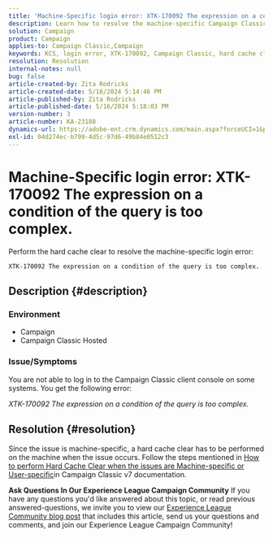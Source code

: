 ```yaml
---
title: 'Machine-Specific login error: XTK-170092 The expression on a condition of the query is too complex.'
description: Learn how to resolve the machine-specific Campaign Classic client console login error.
solution: Campaign
product: Campaign
applies-to: Campaign Classic,Campaign
keywords: KCS, login error, XTK-170092, Campaign Classic, hard cache clear
resolution: Resolution
internal-notes: null
bug: false
article-created-by: Zita Rodricks
article-created-date: 5/16/2024 5:14:46 PM
article-published-by: Zita Rodricks
article-published-date: 5/16/2024 5:18:03 PM
version-number: 3
article-number: KA-23188
dynamics-url: https://adobe-ent.crm.dynamics.com/main.aspx?forceUCI=1&pagetype=entityrecord&etn=knowledgearticle&id=d0fb31c5-a713-ef11-9f89-6045bd0298d4
exl-id: 04d274ec-b799-4d5c-97d6-49b84e0512c3
---
```

# Machine-Specific login error: XTK-170092 The expression on a condition of the query is too complex.


Perform the hard cache clear to resolve the machine-specific login error:




```
XTK-170092 The expression on a condition of the query is too complex.
```




## Description {#description}


### <b>Environment</b>

- Campaign
- Campaign Classic Hosted




### <b>Issue/Symptoms</b>

You are not able to log in to the Campaign Classic client console on some systems. You get the following error:

*XTK-170092 The expression on a condition of the query is too complex.*


## Resolution {#resolution}


Since the issue is machine-specific, a hard cache clear has to be performed on the machine when the issue occurs. Follow the steps mentioned in [How to perform Hard Cache Clear when the issues are Machine-specific or User-specific](https://experienceleague.adobe.com/docs/campaign-classic/using/getting-started/starting-with-adobe-campaign/faq/faq-campaign-config.html#perform-hard-cache-clear)in Campaign Classic v7 documentation.


<b>Ask Questions In Our Experience League Campaign Community</b>
If you have any questions you'd like answered about this topic, or read previous answered-questions, we invite you to view our [Experience League Community blog post](https://experienceleaguecommunities.adobe.com/t5/adobe-campaign-classic-blogs/introducing-top-kcs-articles-curated-for-your-troubleshooting/bc-p/672426#M132 "Follow link") that includes this article, send us your questions and comments, and join our Experience League Campaign Community!
